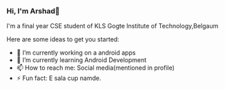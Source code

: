 ### Hi, I'm Arshad👋

I'm a final year CSE student of KLS Gogte Institute of Technology,Belgaum

Here are some ideas to get you started:

- 🔭 I’m currently working on a android apps
- 🌱 I’m currently learning Android Development
- 📫 How to reach me: Social media(mentioned in profile)
- ⚡ Fun fact: E sala cup namde.

